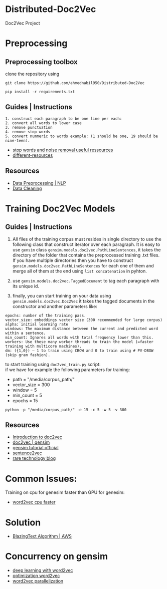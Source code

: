 # Distributed-Doc2Vec
Doc2Vec Project

# Preprocessing

## Preprocessing toolbox
clone the repository using
```
git clone https://github.com/ahmednabil950/Distributed-Doc2Vec
```
```
pip install -r requirements.txt
```
## Guides | Instructions
```
1. construct each paragraph to be one line per each:
2. convert all words to lower case
3. remove punctuation
4. remove stop words
5. convert nummeric to words example: (1 should be one, 19 should be nine-teen).
```
* [stop words and noise removal useful ressources](https://www.analyticsvidhya.com/blog/2017/01/ultimate-guide-to-understand-implement-natural-language-processing-codes-in-python/)
* [different-resources](https://github.com/igorbrigadir/stopwords)



## Resources
* [Data Preprocessing | NLP](https://towardsdatascience.com/pre-processing-in-natural-language-machine-learning-898a84b8bd47)
* [Data Cleaning](https://towardsdatascience.com/basic-data-cleaning-engineering-session-twitter-sentiment-data-95e5bd2869ec)

# Training Doc2Vec Models
## Guides | Instructions

1. All files of the training corpus must resides in single directory to use the following class that construct iterator over each paragraph. It is easy to use ```gensim``` class ```gensim.models.doc2vec.PathLineSentences```, it takes the directory of the folder that contains the preprocessed training .txt files.
If you have multiple directories then you have to construct ```gensim.models.doc2vec.PathLineSentences``` for each one of them and merge all of them at the end using ```list concatenation``` in pyhton.

2. use ```gensim.models.doc2vec.TaggedDocument``` to tag each paragraph with its unique id.

3. finally, you can start training on your data using ```gensim.models.doc2vec.Doc2Vec``` it takes the tagged documents in the constructor and another parameters like:
```
epochs: number of the training pass.
vector_size: embeddings vector size (300 recommended for large corpus)
alpha: initial learning rate
windows: The maximum distance between the current and predicted word within a sentence.
min_count: Ignores all words with total frequency lower than this.
workers: Use these many worker threads to train the model (=faster training with multicore machines).
dm: ({1,0}) – 1 to train using CBOW and 0 to train using # PV-DBOW (skip gram fashion).
```
to start training using ```doc2vec_train.py``` script:<br>
if we have for example the following parameters for training:<br>
* path = "/media/corpus_path/"
* vector_size = 300
* window = 5
* min_count = 5
* epochs = 15
```
python -p "/media/corpus_path/" -e 15 -c 5 -w 5 -v 300
```

## Resources
* [Introduction to doc2vec](https://medium.com/scaleabout/a-gentle-introduction-to-doc2vec-db3e8c0cce5e)
* [doc2vec | gensim](https://medium.com/@gofortargets/doc2vec-word2vec-in-gensim-c9321c780079)
* [gensim tutorial official](https://radimrehurek.com/gensim/models/doc2vec.html)
* [sentence2vec](https://towardsdatascience.com/another-twitter-sentiment-analysis-with-python-part-6-doc2vec-603f11832504)
* [rare technology blog](https://rare-technologies.com/doc2vec-tutorial/)

# Common Issues:
Training on cpu for genesim faster than GPU for genesim:
* [word2vec cpu faster](https://rare-technologies.com/gensim-word2vec-on-cpu-faster-than-word2veckeras-on-gpu-incubator-student-blog/)

# Solution
* [BlazingText Algorithm | AWS](https://aws.amazon.com/blogs/machine-learning/amazon-sagemaker-blazingtext-parallelizing-word2vec-on-multiple-cpus-or-gpus/)

# Concurrency on gensim
* [deep learning with word2vec](https://rare-technologies.com/deep-learning-with-word2vec-and-gensim/)
* [optimization word2vec](https://rare-technologies.com/word2vec-in-python-part-two-optimizing/)
* [word2vec parallelization](https://rare-technologies.com/parallelizing-word2vec-in-python/)
